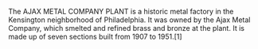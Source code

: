 The AJAX METAL COMPANY PLANT is a historic metal factory in the Kensington neighborhood of Philadelphia. It was owned by the Ajax Metal Company, which smelted and refined brass and bronze at the plant. It is made up of seven sections built from 1907 to 1951.[1]
